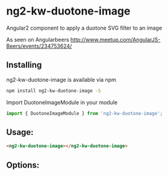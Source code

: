 # ng2-kw-duotone-image
Angular2 component to apply a duotone SVG filter to an image

As seen on Angularbeers http://www.meetup.com/AngularJS-Beers/events/234753624/



## Installing
ng2-kw-duotone-image is available via npm
```bash
npm install ng2-kw-duotone-image -S
```

Import DuotoneImageModule in your module
```typescript
import { DuotoneImageModule } from 'ng2-kw-duotone-image';
```



## Usage:
```html
<ng2-kw-duotone-image></ng2-kw-duotone-image>
```
<!-- Set a width and height for the duotone-image and it will scale accordingly. -->



## Options:
<!-- * rounded: boolean = true          | whether linecap should be rounded
* reverse: boolean = false         | segments are sorted by value. whether drawing order should be sorted
* animationSecs: number = 0.5      | animation of lines when changing values
* bgRadius: number = 100           | radius of background circle
* bgColor: string                  | color of background circle
* label: DuotoneImageLabel[]              | labels to be displayed
* segments: DuotoneImageSegment[]         | info to be displayed

*DuotoneImageSegment* is a class you *MUST* use and it has the following properties:
* radius: number = 100             | outer radius of this segment (border is painted inside)
* goal: number = 100               | maximum value for given segment
* value: number                    | value to be represented
* color: string                    | color of the segments
* bgColor: string = 'transparent'  | background color of this segment
* borderWidth: number = 100        | width of the border. Gets painted inside radius

*DuotoneImageLabel* is a class you CAN use and it has the following properties:
* color: string                    | color of this label
* text: string                     | content of this label
* x: number = 0                    | x from starting point (center center)
* y: number = 0                    | y from starting point (center center)
* fontSize: string = '1em'         | font size of this label -->